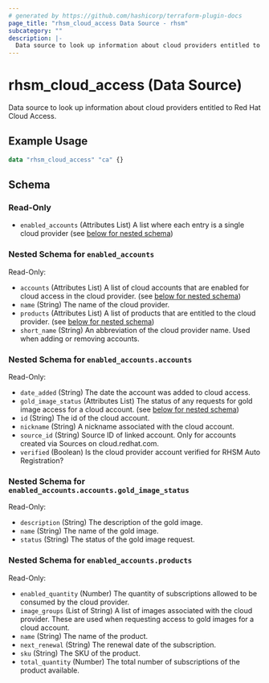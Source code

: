 ```yaml
---
# generated by https://github.com/hashicorp/terraform-plugin-docs
page_title: "rhsm_cloud_access Data Source - rhsm"
subcategory: ""
description: |-
  Data source to look up information about cloud providers entitled to Red Hat Cloud Access.
---
```


# rhsm_cloud_access (Data Source)

Data source to look up information about cloud providers entitled to Red Hat Cloud Access.

## Example Usage

```terraform
data "rhsm_cloud_access" "ca" {}
```

<!-- schema generated by tfplugindocs -->
## Schema

### Read-Only

- `enabled_accounts` (Attributes List) A list where each entry is a single cloud provider (see [below for nested schema](#nestedatt--enabled_accounts))

<a id="nestedatt--enabled_accounts"></a>
### Nested Schema for `enabled_accounts`

Read-Only:

- `accounts` (Attributes List) A list of cloud accounts that are enabled for cloud access in the cloud provider. (see [below for nested schema](#nestedatt--enabled_accounts--accounts))
- `name` (String) The name of the cloud provider.
- `products` (Attributes List) A list of products that are entitled to the cloud provider. (see [below for nested schema](#nestedatt--enabled_accounts--products))
- `short_name` (String) An abbreviation of the cloud provider name. Used when adding or removing accounts.

<a id="nestedatt--enabled_accounts--accounts"></a>
### Nested Schema for `enabled_accounts.accounts`

Read-Only:

- `date_added` (String) The date the account was added to cloud access.
- `gold_image_status` (Attributes List) The status of any requests for gold image access for a cloud account. (see [below for nested schema](#nestedatt--enabled_accounts--accounts--gold_image_status))
- `id` (String) The id of the cloud account.
- `nickname` (String) A nickname associated with the cloud account.
- `source_id` (String) Source ID of linked account. Only for accounts created via Sources on cloud.redhat.com.
- `verified` (Boolean) Is the cloud provider account verified for RHSM Auto Registration?

<a id="nestedatt--enabled_accounts--accounts--gold_image_status"></a>
### Nested Schema for `enabled_accounts.accounts.gold_image_status`

Read-Only:

- `description` (String) The description of the gold image.
- `name` (String) The name of the gold image.
- `status` (String) The status of the gold image request.



<a id="nestedatt--enabled_accounts--products"></a>
### Nested Schema for `enabled_accounts.products`

Read-Only:

- `enabled_quantity` (Number) The quantity of subscriptions allowed to be consumed by the cloud provider.
- `image_groups` (List of String) A list of images associated with the cloud provider. These are used when requesting access to gold images for a cloud account.
- `name` (String) The name of the product.
- `next_renewal` (String) The renewal date of the subscription.
- `sku` (String) The SKU of the product.
- `total_quantity` (Number) The total number of subscriptions of the product available.
